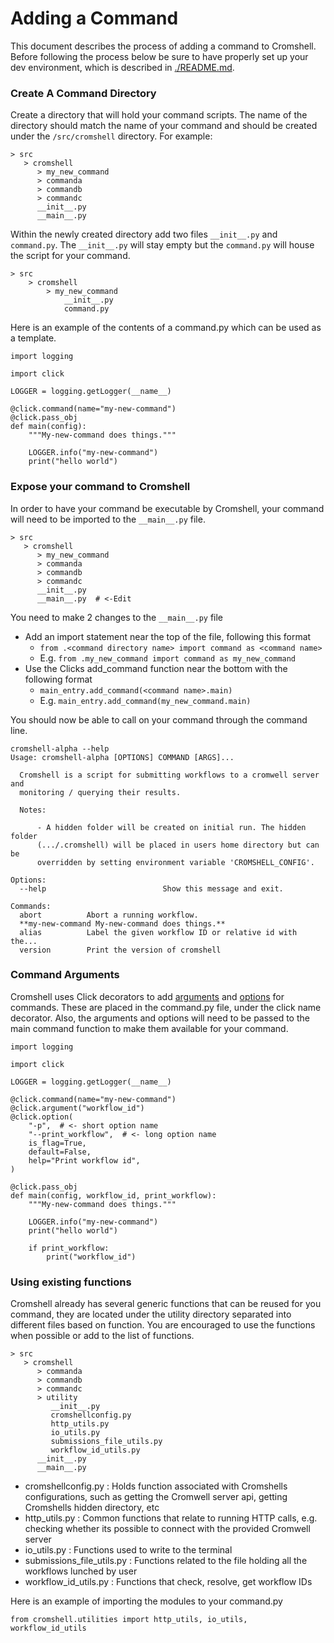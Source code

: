 # Adding a Command

This document describes the process of adding a command to Cromshell. Before following
the process below be sure to have properly set up your dev environment, which is 
described in [./README.md](../docs/README.md).

### Create A Command Directory 
Create a directory that will hold your command scripts. The name of the directory 
should match the name of your command and should be created under the `/src/cromshell` 
directory. For example:

    > src
       > cromshell
          > my_new_command
          > commanda
          > commandb
          > commandc
          __init__.py
          __main__.py

Within the newly created directory add two files `__init__.py` and `command.py`. 
The `__init__.py` will stay empty but the `command.py` will house the script for your command. 


    > src
        > cromshell
            > my_new_command
                __init__.py
                command.py


Here is an example of the contents of a command.py which can be used as a template.

    import logging
    
    import click
    
    LOGGER = logging.getLogger(__name__)
    
    @click.command(name="my-new-command")
    @click.pass_obj
    def main(config):
        """My-new-command does things."""
    
        LOGGER.info("my-new-command")
        print("hello world")


### Expose your command to Cromshell
In order to have your command be executable by Cromshell, your command will 
need to be imported to the `__main__.py` file. 

    > src
       > cromshell
          > my_new_command
          > commanda
          > commandb
          > commandc
          __init__.py
          __main__.py  # <-Edit

You need to make 2 changes to the `__main__.py` file
- Add an import statement near the top of the file, following this format
  - `from .<command directory name> import command as <command name>`
  - E.g. `from .my_new_command import command as my_new_command`
- Use the Clicks add_command function near the bottom with the following format
  - `main_entry.add_command(<command name>.main)`
  - E.g. `main_entry.add_command(my_new_command.main)`

You should now be able to call on your command through the command line. 
    
    cromshell-alpha --help
    Usage: cromshell-alpha [OPTIONS] COMMAND [ARGS]...
    
      Cromshell is a script for submitting workflows to a cromwell server and
      monitoring / querying their results.
    
      Notes:
    
          - A hidden folder will be created on initial run. The hidden folder
          (.../.cromshell) will be placed in users home directory but can be
          overridden by setting environment variable 'CROMSHELL_CONFIG'.
    
    Options:
      --help                          Show this message and exit.
    
    Commands:
      abort          Abort a running workflow.
      **my-new-command My-new-command does things.**
      alias          Label the given workflow ID or relative id with the...
      version        Print the version of cromshell



### Command Arguments

Cromshell uses Click decorators to add [arguments](https://click.palletsprojects.com/en/8.1.x/arguments/) 
and [options](https://click.palletsprojects.com/en/8.1.x/options/) for commands. 
These are placed in the command.py file, under the click name decorator. Also, the 
arguments and options will need to be passed to the main command function 
to make them available for your command. 

    import logging
    
    import click
    
    LOGGER = logging.getLogger(__name__)
    
    @click.command(name="my-new-command")
    @click.argument("workflow_id")
    @click.option(
        "-p",  # <- short option name
        "--print_workflow",  # <- long option name
        is_flag=True,
        default=False,
        help="Print workflow id",
    )
    
    @click.pass_obj
    def main(config, workflow_id, print_workflow):
        """My-new-command does things."""
    
        LOGGER.info("my-new-command")
        print("hello world")

        if print_workflow:
            print("workflow_id")




### Using existing functions

Cromshell already has several generic functions that can be reused for you command, 
they are located under the utility directory separated into different files 
based on function. You are encouraged to use the functions when possible or 
add to the list of functions. 

    > src
       > cromshell
          > commanda
          > commandb
          > commandc
          > utility
             __init__.py
             cromshellconfig.py
             http_utils.py
             io_utils.py
             submissions_file_utils.py
             workflow_id_utils.py 
          __init__.py
          __main__.py


- cromshellconfig.py : Holds function associated with Cromshells configurations, such as getting the Cromwell server api, getting Cromshells hidden directory, etc
- http_utils.py : Common functions that relate to running HTTP calls, e.g. checking whether its possible to connect with the provided Cromwell server
- io_utils.py : Functions used to write to the terminal 
- submissions_file_utils.py : Functions related to the file holding all the workflows lunched by user
- workflow_id_utils.py : Functions that check, resolve, get workflow IDs

Here is an example of importing the modules to your command.py

`from cromshell.utilities import http_utils, io_utils, workflow_id_utils`